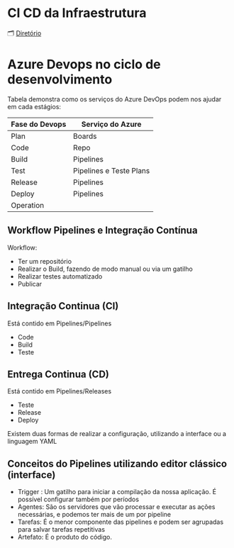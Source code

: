# CI CD da Infraestrutura

🗂️ [Diretório](https://dev.azure.com/pedroasmaia/Meus%20Estudos/_git/terraformazure?path=/10%20-%20CI-CD%20da%20Infraestrutura)

# Azure Devops no ciclo de desenvolvimento

Tabela demonstra como os serviços do Azure DevOps podem nos ajudar em cada estágios:

| Fase do Devops | Serviço do Azure        |
| -------------- | ----------------------- |
| Plan           | Boards                  |
| Code           | Repo                    |
| Build          | Pipelines               |
| Test           | Pipelines e Teste Plans |
| Release        | Pipelines               |
| Deploy         | Pipelines               |
| Operation      |                         |

## Workflow Pipelines e Integração Contínua

Workflow:

- Ter um repositório
- Realizar o Build, fazendo de modo manual ou via um gatilho
- Realizar testes automatizado
- Publicar

## Integração Continua (CI)

Está contido em Pipelines/Pipelines
- Code
- Build
- Teste

## Entrega Continua (CD)

Está contido em Pipelines/Releases
- Teste
- Release
- Deploy

Existem duas formas de realizar a configuração, utilizando a interface ou a linguagem YAML

## Conceitos do Pipelines utilizando editor clássico (interface)

- Trigger : Um gatilho para iniciar a compilação da nossa aplicação. É possível configurar também por períodos
- Agentes: São os servidores que vão processar e executar as ações necessárias, e podemos ter mais de um por pipeline
- Tarefas: É o menor componente das pipelines e podem ser agrupadas para salvar tarefas repetitivas
- Artefato: É o produto do código.


